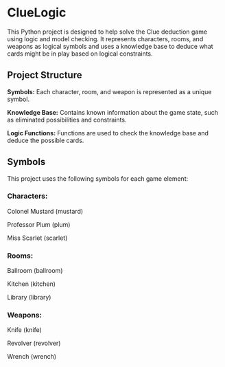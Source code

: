 # ClueLogic
This Python project is designed to help solve the Clue deduction game using logic and model checking. It represents characters, rooms, and weapons as logical symbols and uses a knowledge base to deduce what cards might be in play based on logical constraints.

## Project Structure
**Symbols:** Each character, room, and weapon is represented as a unique symbol.

**Knowledge Base:** Contains known information about the game state, such as eliminated possibilities and constraints.

**Logic Functions:** Functions are used to check the knowledge base and deduce the possible cards.

## Symbols

This project uses the following symbols for each game element:

### Characters:

Colonel Mustard (mustard)

Professor Plum (plum)

Miss Scarlet (scarlet)

### Rooms:

Ballroom (ballroom)

Kitchen (kitchen)

Library (library)

### Weapons:

Knife (knife)

Revolver (revolver)

Wrench (wrench)
